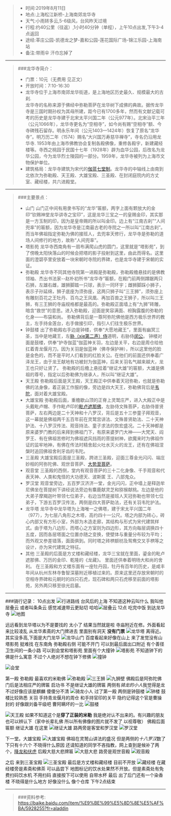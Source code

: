 >- 时间:2019年8月11日
>- 地点:上海松江新桥-上海南郊龙华寺
>- 天气:小雨转多云,5-6级风，台风昨天过境
>- 行程:约40公里（往返）,1小时40分钟（单程），上午10点出发,下午3-4点返回
>- 途经:莘庄公园-凯德龙之梦-嘉和公园-莲花国际广场-锦江乐园-上海南站
>- 备注:带雨伞 汗巾忘掉了
***
>###龙华寺简介：
>- 门票：10元（无费用 见正文）
>- 开放时间：7:10-16:30
>- 龙华寺位于上海市南郊龙华街道，是上海地区历史最久、规模最大的古刹.  
>龙华寺的名称来源于佛经中弥勒菩萨在龙华树下成佛的典故。据传龙华寺是三国时期孙权为其母所建，距今已有1700多年，然而有文献记载可考的历史是龙华寺建于北宋太平兴国二年（公元977年）。北宋治平三年（公元1066年），龙华寺更名为“空相寺”，如今尚有赐“空相寺”额、今寺碑残石留存。明永乐年间（公元1403—1424年）恢复了原名“龙华寺”。明万历二年（1574）赐名“大兴国万寿慈华禅寺”，寺名仍沿用龙华寺.
>1953年由上海市佛教协会复制各殿佛像，重修各殿宇，新建藏经楼等。寺西之桃园于民国十七年（1928年）辟为血华公园，后改名为龙华公园，今为龙华烈士陵园的一部分。1959年，龙华寺被列为上海市文物保护单位。
>- 建筑格局：龙华寺建筑为宋代的[伽蓝七堂制](https://baike.baidu.com/item/%E4%BC%BD%E8%93%9D%E4%B8%83%E5%A0%82)。龙华寺的中轴线上由南到北依次为弥勒殿、天王殿、大雄宝殿、三圣殿、在封闭庭院内的方丈室、藏经楼，共六进殿堂。
***
>###主要景点：
>- 山门
>山门正中间有用隶书写的“龙华”匾额，两字上面有颗放大的金印“钦赐神堂龙华讲寺之宝印”，这是龙华三宝之一的皇赐金印，其实那是一方玉制的印，因为是皇帝赐的所以叫金印。边上有“江南古刹”“人间兜率”的匾额，因为龙华寺是江南最古老的寺院之一所以叫“江南古刹”。而当年佛祖指定弥勒为佛的接班人，去兜率天修行，龙华寺是弥勒的道场人间修行的地方，故称“人间兜率”。
>- 塔影苑
>龙华寺西南角有一扇布满爬山虎的圆门，这里就是“塔影苑”，到了傍晚太阳快落山的时候会把塔的影子投射到这里，由此而得名。这里面的澄碧亭里安放着一块宋朝时寺院的界碑，也是龙华寺建于宋朝的实证。
>- 弥勒殿
>龙华寺不同其他寺院第一进殿是弥勒殿，弥勒殿檐悬挂的是佛教领袖、杰出书法家--赵朴初所书“龙华寺”匾额，在殿门前两侧蹲踞两只石狮，左雄右雌，雄狮脚踏一只球，表示一同环宇；雌狮脚踩小狮子，表示子孙延绵，狮子底座为须弥座，这两只狮子叫“三王狮”，须弥座上有雕刻百花之王牡丹、百鸟之王凤凰、再加百兽之王狮子，所以叫三王狮，有三王狮的寺庙规格都是最高的。弥勒殿正面墙上有“九狮”砖雕，暗含“救世”的意思。进入弥勒殿，迎面是笑容满面、袒胸露腹的弥勒的化身——布袋和尚。
>弥勒佛背后是一尊阿弥陀佛他是西方极乐世界的教主，左手持金莲台，右手做接引印，指引人们往生极乐世界。 
>- 钟鼓楼 
>出了弥勒殿右手边是钟楼，供奉“大愿地藏王”，里面有幽冥三圣，当中是地藏王，左[胁（xie第二声）侍](https://baike.baidu.com/item/%E8%83%81%E4%BE%8D%E8%8F%A9%E8%90%A8/78557?fr=aladdin)道明，右胁侍[闵公](http://blog.sina.com.cn/s/blog_5f102e790102wbfe.html)。 钟楼对面是鼓楼，供奉“护寺伽蓝”伽蓝神关羽，左边是关平，右边是周仓给他扛着青龙偃月刀。因为关羽是伽蓝神（佛寺保护神），所以这里他的脸是金色的，而不是平时人们看到的红脸关公。在他们的前面还供奉着广泽龙王，由于龙王献地有功被封为伽蓝神，后来关羽名气越来越大，龙王也只好让贤了。
>弥勒殿的后檐上悬挂着“继证大雄”的匾额，大雄是佛祖的尊号，指定以后弥勒佛为继承人，所以叫“继证大雄”。 
>- 天王殿
>弥勒殿后面是天王殿，天王殿正中供奉着天冠弥勒，也就是弥勒佛的法身像，着正装工作服的像，旁边是四大天王，弥勒佛背后是[韦陀](https://baijiahao.baidu.com/s?id=1606250587043010856&wfr=spider&for=pc)，面对着大雄宝殿。
>- 大雄宝殿
>弥勒殿后面，重檐歇山顶的正脊上灵鹫庄严，进入大殿正中是头戴毗卢帽、手作毗卢印的[毗卢遮那佛](https://zhidao.baidu.com/question/562945376.html)，左胁侍文殊菩萨，右胁侍普贤菩萨，左右两边是二十天神和十八罗汉，背后是五十三参童子拜观音，这一幕就是佛祖两千五百年前在灵鹫宫讲法、文殊普贤助法、二十天神护法、十八罗汉传法、观音持法、童子求法的恢宏盛况。二十天神都是原来婆罗门教的后来拜到佛祖门下，有原来婆罗门大神——大梵天、阎罗王、有在佛祖苦修时为佛祖遮风挡雨的菩提树神，欲魔来时为佛祖作证的监牢地神，有佛在传法时精舍起火吐水灭火的龙王，还有在佛祖涅槃时追回佛祖舍利牙齿的韦陀。
>- 三圣殿
>大雄宝殿后面是三圣殿，跨进三圣殿，迎面三尊金光闪闪、端庄妙相的阿弥陀佛、观世音菩萨、[大势至菩萨](https://baike.baidu.com/item/%E5%A4%A7%E5%8A%BF%E8%87%B3%E8%8F%A9%E8%90%A8/804688?fr=aladdin)。
>- 观音堂
>三圣殿的西侧，堂内有观音菩萨的三十二化身像、千手观音和代表天神、人类和鬼怪的大功德天、波斯匿 王、八部鬼众。
>- 罗汉堂
>观音堂旁边，五百罗汉济济一堂，金光闪闪，正中墙上是释迦牟尼佛坐在菩提树下讲经说法旁边有麋鹿献灵芝和猕猴献桃。左边是他的大弟子摩羯迦叶带领七位弟子，右边当然是接班人天冠弥勒也带领七位弟子，下游五百罗汉传法，两侧是四大菩萨助法，还有关羽韦陀护法。
>- 龙华塔
>龙华寺中龙华塔为上海唯一之佛塔，建于宋太平兴国二年（977），为七层八角形之木塔，高约四十一公尺。塔之内部为砖心，砖心内部又有方形小室，外部为木造走廊，其结构与形式为宋代建筑样式。由于塔为八边形，而塔心之方室则为四边形，其方向每层调换四十五度，因而各层塔面之位置亦随之变换，使壁体与重量分布较为平均；而外观又参差错落，面面俱到。同时塔之砖栱额枋及鸳鸯交叉手栱等之设计，亦为宋代建筑之特征。
>- 其他
>三圣殿的后面是方丈楼和藏经楼，龙华三宝就在里面，鎏金的毗卢遮那佛、万历的金印、乾隆的《龙藏》。 里面还供奉着明旸大和尚的舍利。
>在三圣殿和方丈楼东面有一座牡丹园，牡丹有百年的历史，是咸丰年间从杭州东林寺鲁智深墓附近移植过来的。原来这里还存放宋朝时的空相寺界碑和元朝时的四只石虎，现石碑和两只石虎移至前面的塔影苑，另外两只移至徐光启墓。
***
###骑行记录：
10点出发
![行进路线](http://upload-images.jianshu.io/upload_images/18877754-2037a812578cb5b6.jpg)
台风后的上海 不知道这种云叫什么 我叫他层叠云 或者叫条条云 感觉减速带云更贴切 哈哈![层叠云](http://upload-images.jianshu.io/upload_images/18877754-e2f8256631cb0ae4.jpg)
12点 吃完中饭 到达龙华寺
![地图](http://upload-images.jianshu.io/upload_images/18877754-89470dd78ecd60b1.jpg)

远远看到龙华塔以为不是要找的 太小了  结果当然就是啦
寺庙附近在修。外面看起来比较凌乱
从龙华素斋的大门牌进去 里面别有洞天
**没有门票**
![龙华塔](http://upload-images.jianshu.io/upload_images/18877754-1c60528e090bd4a5.jpg)
离得近。其实没多高,下面是大门龙华
![龙华山门](http://upload-images.jianshu.io/upload_images/18877754-faaa56cce4960999.jpg)
百度看起来好像在山上 来了发觉没有山 
塔影苑 挺难找
在东南角 弥勒殿右侧 可能不开门
可以到最后面出口附近 有个善径 卫生间的一条小路 可以到会堂和塔影苑 里面有个大撞钟
![塔影苑](http://upload-images.jianshu.io/upload_images/18877754-0860b907de5d340c.jpg)
不知道钟下的佛是什么寓意 不过个人绝对不想在钟下修佛
![撞钟](http://upload-images.jianshu.io/upload_images/18877754-31f4228675550f43.jpg)

![会堂](http://upload-images.jianshu.io/upload_images/18877754-69be244f2430d4cb.jpg)


第一殿 弥勒殿 最喜欢的米勒佛
![弥勒殿](http://upload-images.jianshu.io/upload_images/18877754-7d9b377eb9041a5c.jpg)
![三王狮](http://upload-images.jianshu.io/upload_images/18877754-f865da952204e565.jpg)
![九狮壁](http://upload-images.jianshu.io/upload_images/18877754-4113c669fe88792f.jpg)
佛殿后是阿弥陀佛 门后是法相庄严的牌匾 启功书 不是继证大雄的牌匾 两侧有*骑龙的小人*我觉得是龙 不过好像应该是麒麟 傻傻分不清
![骑龙小人](http://upload-images.jianshu.io/upload_images/18877754-1eb501ecc7ba04ef.jpg)
过了第一殿 两侧是钟鼓楼
![钟楼](http://upload-images.jianshu.io/upload_images/18877754-694baecab5bdd7f2.jpg)
鼓楼比较熟悉 关羽 手持青龙偃月的周仓 和手持官印的关平 隐约记得这个官是曹操封的 好像跟刘备平级吧 曹阿瞒坏的一比
![鼓楼](http://upload-images.jianshu.io/upload_images/18877754-fdee65e20e589cf2.jpg)

![天王殿](http://upload-images.jianshu.io/upload_images/18877754-cd0c3dd8b867f1f4.jpg)
如果不知道这个是**穿了正装的米勒** 我是绝对认不出来的。有兴趣的朋友也可以辨认下（家中长辈礼佛 所以所有佛像的图片就不发了 以视尊敬）
佛殿后面匾额 继证大雄 在这里
![继证大雄](http://upload-images.jianshu.io/upload_images/18877754-52c03e8e044fe82e.jpg)
路两旁是客堂和罗汉堂
![罗汉堂](http://upload-images.jianshu.io/upload_images/18877754-e718a32518a231b2.jpg)

下一堂。大雄宝殿
![大雄宝殿](http://upload-images.jianshu.io/upload_images/18877754-324545667806ccd0.jpg)
佛祖在灵鹫山讲法的盛况
但是两侧的*十八罗汉*数了下只有十六个 不晓得什么原因 还请知道的同学不吝指教，网上查到是候补了两个，[降龙和伏虎](http://www.xunart.com/e168085.html)
后殿大慈大悲牌匾
![大慈大悲](http://upload-images.jianshu.io/upload_images/18877754-82df7006ce574551.jpg)
路旁是观世音殿
![观音殿](http://upload-images.jianshu.io/upload_images/18877754-84e2ec406ecba373.jpg)

之后 来到三圣宝殿
![三圣宝殿](http://upload-images.jianshu.io/upload_images/18877754-e1393782062238c9.jpg)
最后是方丈楼和藏经楼
目前不开放
![藏经楼](http://upload-images.jianshu.io/upload_images/18877754-5edcfbbe1c233da4.jpg)
在藏经楼旁是素斋和佛茶 可以品尝下
地图标记的饮水处果然不开放。但是素斋处有免费扫码饮水机 不用扫码 直接按下可以使用 自带水杯
最后 出了后门还有一个染香楼 不晓得是什么地方 好像没什么 像个仓库
下午2点结束

***
>###资料参考:
>https://baike.baidu.com/item/%E9%BE%99%E5%8D%8E%E5%AF%BA/5928255?fr=aladdin